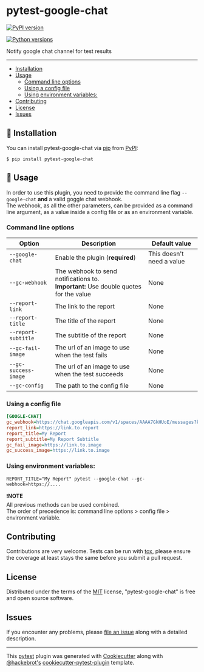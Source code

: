pytest-google-chat
==================

[![PyPI version](https://img.shields.io/pypi/v/pytest-google-chat.svg)](https://pypi.org/project/pytest-google-chat)

[![Python versions](https://img.shields.io/pypi/pyversions/pytest-google-chat.svg)](https://pypi.org/project/pytest-google-chat)


Notify google chat channel for test results

------------------------------------------------------------------------
- [Installation](#installation)
- [Usage](#usage)
  * [Command line options](#command-line-options)
  * [Using a config file](#using-a-config-file)
  * [Using environment variables:](#using-environment-variables)
- [Contributing](#contributing)
- [License](#license)
- [Issues](#issues)

🧰 Installation
------------

You can install pytest-google-chat via 
[pip](https://pypi.org/project/pip/) from
[PyPI](https://pypi.org/project):

    $ pip install pytest-google-chat

📖 Usage
-----

In order to use this plugin, you need to provide the command line flag `--google-chat` **and** a valid goggle chat webhook.  
The webhook, as all the other parameters, can be provided as a command line argument, as a value inside a config file or as an environment variable.  

### Command line options

| Option          | Description                                                                               | Default value             |
|-----------------|-------------------------------------------------------------------------------------------|---------------------------|
| `--google-chat` | Enable the plugin (**required**)                                                          | This doesn't need a value |
| `--gc-webhook`  | The webhook to send notifications to. <br/>**Important:** Use double quotes for the value | None |
| `--report-link` | The link to the report                                                                    | None |
| `--report-title`| The title of the report                                                                   | None |
| `--report-subtitle` | The subtitle of the report                                                                | None |
| `--gc-fail-image` | The url of an image to use when the test fails                                            | None |
| `--gc-success-image` | The url of an image to use when the test succeeds                                         | None |
| `--gc-config`   | The path to the config file                                                               | None |

### Using a config file
```ini
[GOOGLE-CHAT]
gc_webhook=https://chat.googleapis.com/v1/spaces/AAAA7GkHUoE/messages?key=XXXX&token=YYYY # Do NOT use double quotes here
report_link=https://link.to.report
report_title=My Report
report_subtitle=My Report Subtitle
gc_fail_image=https://link.to.image
gc_success_image=https://link.to.image
```

### Using environment variables:  
`REPORT_TITLE="My Report" pytest --google-chat --gc-webhook=https://....`

❗**NOTE**  
All previous methods can be used combined.  
The order of precedence is: command line options > config file > environment variable.

Contributing
------------

Contributions are very welcome. Tests can be run with
[tox](https://tox.readthedocs.io/en/latest/), please ensure the coverage
at least stays the same before you submit a pull request.

License
-------

Distributed under the terms of the
[MIT](http://opensource.org/licenses/MIT) license,
"pytest-google-chat" is free and open source software.

Issues
------

If you encounter any problems, please [file an
issue](https://github.com/geokats7/pytest-google-chat/issues) along with
a detailed description.

---
This [pytest](https://github.com/pytest-dev/pytest) plugin was generated
with [Cookiecutter](https://github.com/audreyr/cookiecutter) along with
[\@hackebrot\'s](https://github.com/hackebrot)
[cookiecutter-pytest-plugin](https://github.com/pytest-dev/cookiecutter-pytest-plugin)
template.
